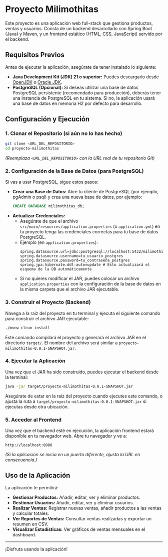 # Proyecto Milimothitas

Este proyecto es una aplicación web full-stack que gestiona productos, ventas y usuarios. Consta de un backend desarrollado con Spring Boot (Java) y Maven, y un frontend estático (HTML, CSS, JavaScript) servido por el backend.

## Requisitos Previos

Antes de ejecutar la aplicación, asegúrate de tener instalado lo siguiente:

*   **Java Development Kit (JDK) 21 o superior:** Puedes descargarlo desde [OpenJDK](https://openjdk.java.net/install/index.html) o [Oracle JDK](https://www.oracle.com/java/technologies/downloads/).
*   **PostgreSQL (Opcional):** Si deseas utilizar una base de datos PostgreSQL persistente (recomendado para producción), deberás tener una instancia de PostgreSQL en tu sistema. Si no, la aplicación usará una base de datos en memoria H2 por defecto para desarrollo.

## Configuración y Ejecución

### 1. Clonar el Repositorio (si aún no lo has hecho)

```bash
git clone <URL_DEL_REPOSITORIO>
cd proyecto-milimothitas
```
*(Reemplaza `<URL_DEL_REPOSITORIO>` con la URL real de tu repositorio Git)*

### 2. Configuración de la Base de Datos (para PostgreSQL)

Si vas a usar PostgreSQL, sigue estos pasos:

*   **Crear una Base de Datos:** Abre tu cliente de PostgreSQL (por ejemplo, pgAdmin o psql) y crea una nueva base de datos, por ejemplo:
    ```sql
    CREATE DATABASE milimothitas_db;
    ```
*   **Actualizar Credenciales:**
    *   Asegúrate de que el archivo `src/main/resources/application.properties` (o `application.yml`) en tu proyecto tenga las credenciales correctas para tu base de datos PostgreSQL.
    *   Ejemplo (en `application.properties`):
        ```properties
        spring.datasource.url=jdbc:postgresql://localhost:5432/milimothitas_db
        spring.datasource.username=tu_usuario_postgres
        spring.datasource.password=tu_contraseña_postgres
        spring.jpa.hibernate.ddl-auto=update # Esto actualizará el esquema de la DB automáticamente
        ```
    *   Si no quieres modificar el JAR, puedes colocar un archivo `application.properties` con la configuración de la base de datos en la misma carpeta que el archivo JAR ejecutable.

### 3. Construir el Proyecto (Backend)

Navega a la raíz del proyecto en tu terminal y ejecuta el siguiente comando para construir el archivo JAR ejecutable:

```bash
./mvnw clean install
```

Este comando compilará el proyecto y generará el archivo JAR en el directorio `target/`. El nombre del archivo será similar a `proyecto-milimothitas-0.0.1-SNAPSHOT.jar`.

### 4. Ejecutar la Aplicación

Una vez que el JAR ha sido construido, puedes ejecutar el backend desde la terminal:

```bash
java -jar target/proyecto-milimothitas-0.0.1-SNAPSHOT.jar
```

Asegúrate de estar en la raíz del proyecto cuando ejecutes este comando, o ajusta la ruta a `target/proyecto-milimothitas-0.0.1-SNAPSHOT.jar` si ejecutas desde otra ubicación.

### 5. Acceder al Frontend

Una vez que el backend esté en ejecución, la aplicación frontend estará disponible en tu navegador web. Abre tu navegador y ve a:

```
http://localhost:8080
```

*(Si la aplicación se inicia en un puerto diferente, ajusta la URL en consecuencia.)*

## Uso de la Aplicación

La aplicación te permitirá:

*   **Gestionar Productos:** Añadir, editar, ver y eliminar productos.
*   **Gestionar Usuarios:** Añadir, editar, ver y eliminar usuarios.
*   **Realizar Ventas:** Registrar nuevas ventas, añadir productos a las ventas y calcular totales.
*   **Ver Reportes de Ventas:** Consultar ventas realizadas y exportar un resumen en CSV.
*   **Visualizar Estadísticas:** Ver gráficos de ventas mensuales en el dashboard.

---

¡Disfruta usando la aplicación! 